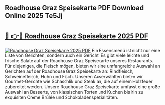 ## Roadhouse Graz Speisekarte PDF Download Online 2025 Te5Jj

# <h2><a href="http://gcafsv.nevu.top/?p=Roadhouse+Graz+Speisekarte">🔗 👉🔴 Roadhouse Graz Speisekarte 2025 PDF</a></h2>

[![Roadhouse Graz Speisekarte 2025 PDF](https://i.imgur.com/dBaPXMq.png)](http://gcafsv.nevu.top/?p=Roadhouse+Graz+Speisekarte)
Ein Essensmenü ist nicht nur eine Liste von Gerichten, sondern auch ein Gericht. Es gibt viele leichte und frische Salate auf der Roadhouse Graz Speisekarte unseres Restaurants. Für diejenigen, die Fleisch mögen, bieten wir eine umfangreiche Auswahl an Gerichten auf der Roadhouse Graz Speisekarte an: Rindfleisch, Schweinefleisch, Huhn und Fisch. Unseren Auserwählten bieten wir Gourmet-Gerichte wie Schaschlik und Steak an, die auf einem Holzfeuer zubereitet werden. Unsere Roadhouse Graz Speisekarte umfasst eine große Auswahl an Desserts, von klassischen Torten und Kuchen bis hin zu exquisiten Crème Brûlée und Schokoladenspezialitäten.
